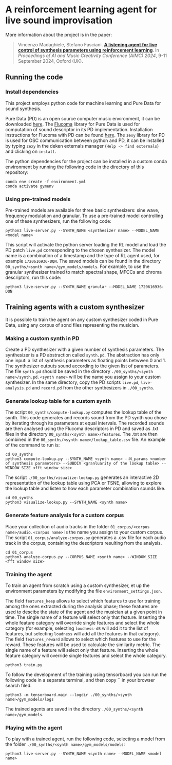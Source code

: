 # A reinforcement learning agent for live sound improvisation

More information about the project is in the paper:
> Vincenzo Madaghiele, Stefano Fasciani.
> [**A listening agent for live control of synthesis parameters using reinforcement learning**]().
> In _Proceedings of AI and Music Creativity Conference (AIMC) 2024_, 9-11 September 2024, Oxford (UK).

## Running the code

### Install dependencies
This project employs python code for machine learning and Pure Data for sound synthesis. 

Pure Data (PD) is an open source computer music environment, it can be downloaded [here](https://puredata.info/downloads). The [Flucoma](https://www.flucoma.org/) library for Pure Data is used for computation of sound descriptor in its PD implementation. Installation instructions for Flucoma with PD can be found [here](https://learn.flucoma.org/installation/pd/). The `zexy` library for PD is used for OSC communication between python and PD, it can be installed by typing `zexy` in the deken externals manager (`Help -> find externals`) and clicking on `install`.

The python dependencies for the project can be installed in a custom conda environment by running the following code in the directory of this repository:
```
conda env create -f environment.yml
conda activate gymenv
```

### Using pre-trained models
Pre-trained models are available for three basic synthesizers: sine wave, frequency modulation and granular. To use a pre-trained model controlling one of these synthesizers, run the following code:
```
python3 live-server.py --SYNTH_NAME <synthesizer name> --MODEL_NAME <model name> 
```
This script will activate the python server loading the RL model and load the PD patch `live.pd` corresponding to the chosen synthesizer.
The model name is a combination of a timestamp and the type of RL agent used, for example `1720616936-DQN`. The saved models can be found in the directory `00_synths/<synth name>/gym_models/models`. For example, to use the granular synthesizer trained to match spectral shape, MFCCs and chroma descriptors, run this code:
```
python3 live-server.py --SYNTH_NAME granular --MODEL_NAME 1720616936-DQN
```



## Training agents with a custom synthesizer
It is possible to train the agent on any custom synthesizer coded in Pure Data, using any corpus of sond files representing the musician. 

### Making a custom synth in PD
Create a PD synthesizer with a given number of synthesis parameters. The synthesizer is a PD abstraction called `synth.pd`. The abstraction has only one input: a list of synthesis parameters as floating points betwwen 0 and 1. The synthesizer outputs sound according to the given list of parameters.
The file `synth.pd` should be saved in the directory `./00_synths/<synth name>/synth.pd`. `<synth name>` will be the name you assign to your custom synthesizer. In the same directory, copy the PD scripts `live.pd`, `live-analysis.pd` and `record.pd` from the other synthesizers in `./00_synths`.

### Generate lookup table for a custom synth
The script `00_synths/compute-lookup.py` computes the lookup table of the synth. This code generates and records sound from the PD synth you chose by iterating through its parameters at equal intervals. The recorded sounds are then analysed using the Flucoma descriptors in PD and saved as .txt files in the directory `00_synths/<synth name>/features`. The .txt are then combined in the `00_synths/<synth name>/lookup_table.csv` file. An example of the command to run is:
```
cd 00_synths
python3 compute-lookup.py --SYNTH_NAME <synth name> --N_params <number of synthesis parameters> --SUBDIV <granluarity of the lookup table> --WINDOW_SIZE <fft window size>
```

The script `./00_synths/visualize-lookup.py` generates an interactive 2D representation of the lookup table using PCA or TSNE, allowing to explore the lookup table and listen to how each parameter combination sounds like.
```
cd 00_synths
python3 visualize-lookup.py --SYNTH_NAME <synth name> 
```

### Generate feature analysis for a custom corpus
Place your collection of audio tracks in the folder `01_corpus/<corpus name>/audio`. `<corpus name>` is the name you assign to your custom corpus.
The script `01_corpus/analyze-corpus.py` generates a .csv file for each audio track in the corpus, containing the descriptors resulting from the analysis. 
```
cd 01_corpus
python3 analyze-corpus.py --CORPUS_NAME <synth name> --WINDOW_SIZE <fft window size>
```

### Training the agent
To train an agent from scratch using a custom synthesizer, et up the environment parameters by modifying the file `environment_settings.json`. 

The field `features_keep` allows to select which features to use for training among the ones extracted during the analysis phase; these features are used to descibe the state of the agent and the musician at a given point in time. The single name of a feature will select only that feature. Inserting the whole feature category will override single features and select the whole category (for example, selecting `loudness-dB` will add it to the list of features, but selecting `loudness` will add all the features in that category).
The field `features_reward` allows to select which features to use for the reward. These features will be used to calculate the similarity metric. The single name of a feature will select only that feature. Inserting the whole feature category will override single features and select the whole category.
```
python3 train.py
```

To follow the development of the training using tensorboard you can run the following code in a separate terminal, and then copy `` in your browser search filed. 
```
python3 -m tensorboard.main --logdir ./00_synths/<synth name>/gym_models/logs
```

The trained agents are saved in the directory `./00_synths/<synth name>/gym_models`.

### Playing with the agent
To play with a trained agent, run the following code, selecting a model from the folder `./00_synths/<synth name>/gym_models/models`:
```
python3 live-server.py --SYNTH_NAME <synth name> --MODEL_NAME <model name>
```




